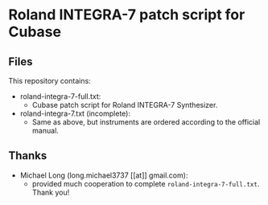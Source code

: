 Roland INTEGRA-7 patch script for Cubase
========================================


Files
-----

This repository contains:

- roland-integra-7-full.txt:
  - Cubase patch script for Roland INTEGRA-7 Synthesizer.
- roland-integra-7.txt (incomplete):
  - Same as above, but instruments are ordered according to the official manual.


Thanks
------

- Michael Long (long.michael3737 [[at]] gmail.com):
  - provided much cooperation to complete `roland-integra-7-full.txt`. Thank you!
